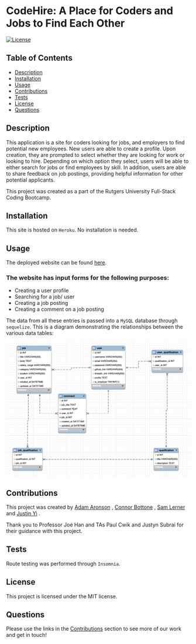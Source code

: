 # CodeHire: A Place for Coders and Jobs to Find Each Other

  [![License](https://img.shields.io/badge/license-MIT-green)](https://opensource.org/licenses/MIT)
  
  ## Table of Contents 
  - [Description](#description)
  - [Installation](#installation)
  - [Usage](#usage)
  - [Contributions](#contributions)
  - [Tests](#test)
  - [License](#license)
  - [Questions](#questions)
  


## Description

This application is a site for coders looking for jobs, and employers to find potential new employees. New users are able to create a profile. Upon creation, they are prompted to select whether they are looking for work or looking to hire. Depending on which option they select, users will be able to either search for jobs or find employees by skill. In addition, users are able to share feedback on job postings, providing helpful information for other potential applicants.

This project was created as a part of the Rutgers University Full-Stack Coding Bootcamp.

## Installation

This site is hosted on `Heroku`. No installation is needed.

## Usage

The deployed website can be found [here](https://code-hire.herokuapp.com/).

### The website has input forms for the following purposes:
- Creating a user profile
- Searching for a job/ user
- Creating a job posting
- Creating a comment on a job posting

The data from all these entries is passed into a `MySQL` database through `sequelize`. This is a diagram demonstrating the relationships between the various data tables:

![Database overview image](./assets/images/schema.png)

## Contributions

This project was created by [Adam Aronson](https://github.com/aronson333) , [Connor Bottone](https://github.com/connorbottone) , [Sam Lerner](https://github.com/sam-lerner)  and [Justin Yi](https://github.com/inputName-jy) .

Thank you to Professor Joe Han and TAs Paul Cwik and Justyn Subrai for their guidance with this project. 

## Tests

Route testing was performed through `Insomnia`.

## License
This project is licensed under the MIT license.
    

## Questions
Please use the links in the [Contributions](#contributions) section to see more of our work and get in touch!